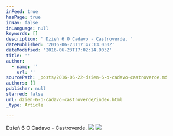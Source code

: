 ```yaml
---
inFeed: true
hasPage: true
inNav: false
inLanguage: null
keywords: []
description: ' Dzień 6 O Cadavo - Castroverde. '
datePublished: '2016-06-23T17:47:13.030Z'
dateModified: '2016-06-23T17:02:14.903Z'
title: ''
author:
  - name: ''
    url: ''
sourcePath: _posts/2016-06-22-dzien-6-o-cadavo-castroverde.md
authors: []
publisher: null
starred: false
url: dzien-6-o-cadavo-castroverde/index.html
_type: Article

---
```

Dzień 6 O Cadavo - Castroverde. ![](https://the-grid-user-content.s3-us-west-2.amazonaws.com/69eae562-b0d9-452d-8960-cc4f3821a67b.jpg)
![](https://the-grid-user-content.s3-us-west-2.amazonaws.com/179eb3e6-e4e9-4ccc-a821-255933edd407.jpg)